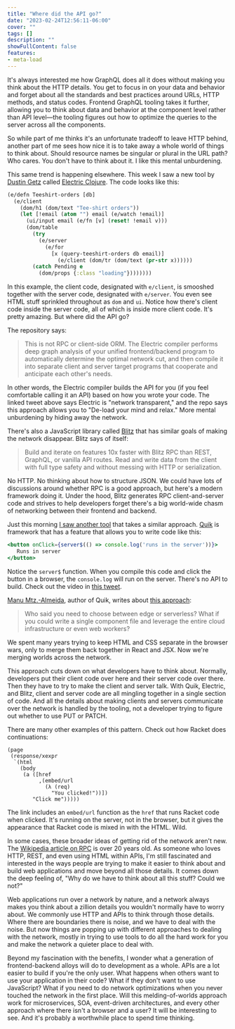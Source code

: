 ```yaml
---
title: "Where did the API go?"
date: "2023-02-24T12:56:11-06:00"
cover: ""
tags: []
description: ""
showFullContent: false
features:
- meta-load
---
```


It's always interested me how GraphQL does all it does without making you think about the HTTP details. You get to focus in on your data and behavior and forget about all the standards and best practices around URLs, HTTP methods, and status codes. Frontend GraphQL tooling takes it further, allowing you to think about data and behavior at the component level rather than API level—the tooling figures out how to optimize the queries to the server across all the components.

So while part of me thinks it's an unfortunate tradeoff to leave HTTP behind, another part of me sees how nice it is to take away a whole world of things to think about. Should resource names be singular or plural in the URL path? Who cares. You don't have to think about it. I like this mental unburdening.

This same trend is happening elsewhere. This week I saw a new tool by [Dustin Getz](https://twitter.com/dustingetz) called [Electric Clojure](https://twitter.com/dustingetz/status/1625178408962473985). The code looks like this:

```clojure
(e/defn Teeshirt-orders [db]
  (e/client
    (dom/h1 (dom/text "Tee-shirt orders"))
    (let [!email (atom "") email (e/watch !email)]
      (ui/input email (e/fn [v] (reset! !email v)))
      (dom/table
        (try
          (e/server
            (e/for
              [x (query-teeshirt-orders db email)]
                (e/client (dom/tr (dom/text (pr-str x))))))
        (catch Pending e
          (dom/props {:class "loading"})))))))
```

In this example, the client code, designated with `e/client`, is smooshed together with the server code, designated with `e/server`. You even see HTML stuff sprinkled throughout as `dom` and `ui`. Notice how there's client code inside the server code, all of which is inside more client code. It's pretty amazing. But where did the API go?

The repository says:

> This is not RPC or client-side ORM. The Electric compiler performs deep graph analysis of your unified frontend/backend program to automatically determine the optimal network cut, and then compile it into separate client and server target programs that cooperate and anticipate each other's needs.

In other words, the Electric compiler builds the API for you (if you feel comfortable calling it an API) based on how you wrote your code. The linked tweet above says Electric is "network transparent," and the repo says this approach allows you to "De-load your mind and relax." More mental unburdening by hiding away the network.

There's also a JavaScript library called [Blitz](https://blitzjs.com/) that has similar goals of making the network disappear. Blitz says of itself:

> Build and iterate on features 10x faster with Blitz RPC than REST, GraphQL, or vanilla API routes. Read and write data from the client with full type safety and without messing with HTTP or serialization.

No HTTP. No thinking about how to structure JSON. We could have lots of discussions around whether RPC is a good approach, but here's a modern framework doing it. Under the hood, Blitz generates RPC client-and-server code and strives to help developers forget there's a big world-wide chasm of networking between their frontend and backend.

Just this morning [I saw another tool](https://www.builder.io/blog/module-extraction-the-silent-web-revolution) that takes a similar approach. [Quik](https://qwik.builder.io/) is framework that has a feature that allows you to write code like this:

```jsx
<button onClick={server$(() => console.log('runs in the server'))}>
   Runs in server
</button>
```

Notice the `server$` function. When you compile this code and click the button in a browser, the `console.log` will run on the server. There's no API to build. Check out the video in [this tweet](https://twitter.com/manucorporat/status/1628758078572175360).

[Manu Mtz.-Almeida](https://twitter.com/manucorporat), author of Quik, writes about [this approach](https://www.builder.io/blog/module-extraction-the-silent-web-revolution):

> Who said you need to choose between edge or serverless? What if you could write a single component file and leverage the entire cloud infrastructure or even web workers?

We spent many years trying to keep HTML and CSS separate in the browser wars, only to merge them back together in React and JSX. Now we're merging worlds across the network.

This approach cuts down on what developers have to think about. Normally, developers put their client code over here and their server code over there. Then they have to try to make the client and server talk. With Quik, Electric, and Blitz, client and server code are all mingling together in a single section of code. And all the details about making clients and servers communicate over the network is handled by the tooling, not a developer trying to figure out whether to use PUT or PATCH.

There are many other examples of this pattern. Check out how Racket does continuations:

```racket
(page
 (response/xexpr
  `(html
    (body
     (a ([href
          ,(embed/url
            (λ (req)
              "You clicked!"))])
        "Click me")))))
```

The link includes an `embed/url` function as the `href` that runs Racket code when clicked. It's running on the server, not in the browser, but it gives the appearance that Racket code is mixed in with the HTML. Wild.

In some cases, these broader ideas of getting rid of the network aren't new. The [Wikipedia article on RPC](https://en.wikipedia.org/wiki/Remote_procedure_call) is over 20 years old. As someone who loves HTTP, REST, and even using HTML within APIs, I'm still fascinated and interested in the ways people are trying to make it easier to think about and build web applications and move beyond all those details. It comes down the deep feeling of, "Why do we have to think about all this stuff? Could we not?"

Web applications run over a network by nature, and a network always makes you think about a zillion details you wouldn't normally have to worry about. We commonly use HTTP and APIs to think through those details. Where there are boundaries there is noise, and we have to deal with the noise. But now things are popping up with different approaches to dealing with the network, mostly in trying to use tools to do all the hard work for you and make the network a quieter place to deal with.

Beyond my fascination with the benefits, I wonder what a generation of frontend-backend alloys will do to development as a whole. APIs are a lot easier to build if you're the only user. What happens when others want to use your application in their code? What if they don't want to use JavaScript? What if you need to do network optimizations when you never touched the network in the first place. Will this melding-of-worlds approach work for microservices, SOA, event-driven architectures, and every other approach where there isn't a browser and a user? It will be interesting to see. And it's probably a worthwhile place to spend time thinking.
